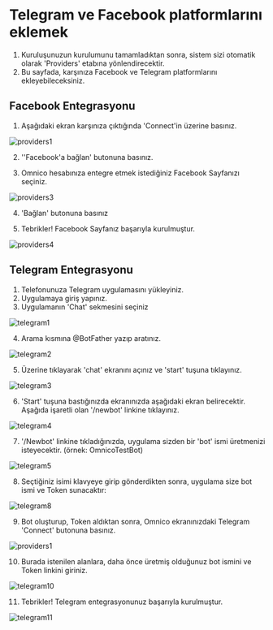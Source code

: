 # Telegram ve Facebook platformlarını eklemek

1. Kuruluşunuzun kurulumunu tamamladıktan sonra, sistem sizi otomatik olarak 'Providers' etabına yönlendirecektir. 
2. Bu sayfada, karşınıza Facebook ve Telegram platformlarını ekleyebileceksiniz. 

## Facebook Entegrasyonu

1. Aşağıdaki ekran karşınıza çıktığında 'Connect'in üzerine basınız. 

![providers1](../img/providers1.png)

2. ''Facebook'a bağlan' butonuna basınız.

3. Omnico hesabınıza entegre etmek istediğiniz Facebook Sayfanızı seçiniz.

![providers3](../img/providers3.png)

4. 'Bağlan' butonuna basınız

5. Tebrikler! Facebook Sayfanız başarıyla kurulmuştur. 

![providers4](../img/providers4.png)

## Telegram Entegrasyonu

1. Telefonunuza Telegram uygulamasını yükleyiniz.
2. Uygulamaya giriş yapınız.
3. Uygulamanın 'Chat' sekmesini seçiniz

![telegram1](../img/telegram1.jpg)

4. Arama kısmına @BotFather yazıp aratınız. 

![telegram2](../img/telegram2.PNG)

5. Üzerine tıklayarak 'chat' ekranını açınız ve 'start' tuşuna tıklayınız. 

![telegram3](../img/telegram3.PNG)

6. 'Start' tuşuna bastığınızda ekranınızda aşağıdaki ekran belirecektir. Aşağıda işaretli olan '/newbot' linkine tıklayınız. 

![telegram4](../img/telegram4.png)

7. '/Newbot' linkine tıkladığınızda, uygulama sizden bir 'bot' ismi üretmenizi isteyecektir. (örnek: OmnicoTestBot)

![telegram5](../img/telegram5.PNG)

8. Seçtiğiniz isimi klavyeye girip gönderdikten sonra, uygulama size bot ismi ve Token sunacaktır:

![telegram8](../img/telegram8.png)

9. Bot oluşturup, Token aldıktan sonra, Omnico ekranınızdaki Telegram 'Connect' butonuna basınız.

![providers1](../img/providers1.png)

10. Burada istenilen alanlara, daha önce üretmiş olduğunuz bot ismini ve Token linkini giriniz. 

![telegram10](../img/telegram10.png)

11. Tebrikler! Telegram entegrasyonunuz başarıyla kurulmuştur.

![telegram11](../img/telegram11.png)



